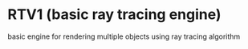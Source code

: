 # RTV1 (basic ray tracing engine)
basic engine for rendering multiple objects using ray tracing algorithm
